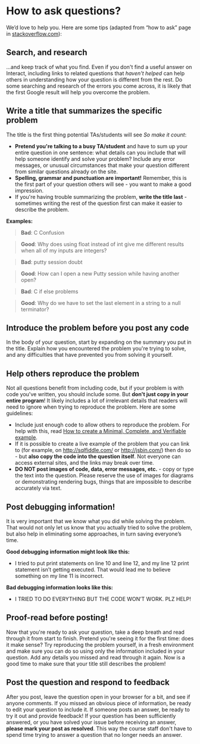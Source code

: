 # How to ask questions?

We’d love to help you. Here are some tips (adapted from “how to ask” page in [stackoverflow.com](https://stackoverflow.com/help/how-to-ask)):

## Search, and research

...and keep track of what you find. Even if you don't find a useful answer on Interact, including links to related questions that *haven't helped* can help others in understanding how your question is different from the rest. Do some searching and research of the errors you come across, it is likely that the first Google result will help you overcome the problem.

## Write a title that summarizes the specific problem

The title is the first thing potential TAs/students will see
*So make it count*:
- **Pretend you're talking to a busy TA/student** and have to sum up your entire question in one sentence: what details can you include that will help someone identify and solve your problem? Include any error messages, or unusual circumstances that make your question different from similar questions already on the site.
- **Spelling, grammar and punctuation are important!** Remember, this is the first part of your question others will see - you want to make a good impression. 
- If you're having trouble summarizing the problem, **write the title last** - sometimes writing the rest of the question first can make it easier to describe the problem.

**Examples:**

> **Bad**: C Confusion

> **Good**: Why does using float instead of int give me different results when all of my inputs are integers?

> **Bad**: putty session doubt

> **Good**: How can I open a new Putty session while having another open?

> **Bad**: C if else problems

> **Good**: Why do we have to set the last element in a string to a null terminator?

## Introduce the problem before you post any code

In the body of your question, start by expanding on the summary you put in the title. Explain how you encountered the problem you're trying to solve, and any difficulties that have prevented you from solving it yourself. 

## Help others reproduce the problem

Not all questions benefit from including code, but if your problem is with code you've written, you should include some. But **don't just copy in your entire program**! It likely includes a lot of irrelevant details that readers will need to ignore when trying to reproduce the problem. Here are some guidelines:

- Include just enough code to allow others to reproduce the problem. For help with this, read [How to create a Minimal, Complete, and Verifiable example](https://stackoverflow.com/help/mcve).
- If it is possible to create a live example of the problem that you can link to (for example, on http://sqlfiddle.com/ or http://jsbin.com/) then do so - but **also copy the code into the question itself**. Not everyone can access external sites, and the links may break over time. 
- **DO NOT post images of code, data, error messages, etc.** - copy or type the text into the question. Please reserve the use of images for diagrams or demonstrating rendering bugs, things that are impossible to describe accurately via text. 

## Post debugging information!
 
It is very important that we know what you did while solving the problem. That would not only let us know that you actually tried to solve the problem, but also help in eliminating some approaches, in turn saving everyone’s time. 
 
**Good debugging information might look like this:**
 
- I tried to put print statements on line 10 and line 12, and my line 12 print statement isn’t getting executed. That would lead me to believe something on my line 11 is incorrect. 
 
**Bad debugging information looks like this:**
 
- I TRIED TO DO EVERYTHING BUT THE CODE WON’T WORK. PLZ HELP!

## Proof-read before posting!

Now that you're ready to ask your question, take a deep breath and read through it from start to finish. Pretend you're seeing it for the first time: does it make sense? Try reproducing the problem yourself, in a fresh environment and make sure you can do so using only the information included in your question. Add any details you missed and read through it again. Now is a good time to make sure that your title still describes the problem!

## Post the question and respond to feedback

After you post, leave the question open in your browser for a bit, and see if anyone comments. If you missed an obvious piece of information, be ready to edit your question to include it. If someone posts an answer, be ready to try it out and provide feedback! If your question has been sufficiently answered, or you have solved your issue before receiving an answer, **please mark your post as resolved**. This way the course staff don't have to spend time trying to answer a question that no longer needs an answer.


